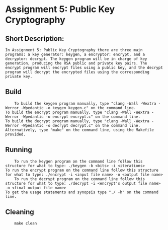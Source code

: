 # Assignment 5: Public Key Cryptography

## Short Description: 
	In Assignment 5: Public Key Cryptography there are three main programs: a key generator: keygen, a encryptor: encrypt, and a decryptor: decrypt. The keygen program will be in charge of key generation, producing the RSA public and private key pairs. The encrypt program will encrypt files using a public key, and the decrypt program will decrypt the encrypted files using the corresponding private key.  
	


## Build 
        To build the keygen program manually, type "clang -Wall -Wextra -Werror -Wpedantic -o keygen keygen.c" on the command line.
	To build the encrypt program manually, type "clang -Wall -Wextra -Werror -Wpedantic -o encrypt encrypt.c" on the command line.
	To build the decrypt program manually, type "clang -Wall -Wextra -Werror -Wpedantic -o decrypt decrypt.c" on the command line.
	Alternatively, type "make" on the command line, using the Makefile provided.

## Running 
        To run the keygen program on the command line follow this structure for what to type: ./keygen -b <bits> -i <iterations>
	To run the encrypt program on the command line follow this structure for what to type: ./encrypt -i <input file name> -o <output file name>
        To run the decrypt program on the command line follow this structure for what to type: ./decrypt -i <encrypt's output file name> -o <final output file name>
	To get the usage statements and synopsis type "./ -h" on the command line.

## Cleaning 
        make clean
